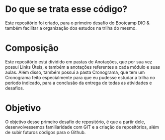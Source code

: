 # Do que se trata esse código?
Este repositório foi criado, para o primeiro desafio do Bootcamp DIO & também facilitar a organização dos estudos na trilha do mesmo.

# Composição
Este repositório está dividido em pastas de Anotações, que por sua vez possui Links Úteis, e também a anotações referentes a cada módulo e suas aulas.
Além disso, também possui a pasta Cronograma, que tem um Cronograma feito especialmente para que eu pudesse estudar a trilha no período indicado, para a conclusão da entrega de todas as atividades e desafios.

# Objetivo
O objetivo desse primeiro desafio de repositório, é que a partir dele, desenvolvessemos familiaridade com GIT e a criação de repositórios, além de subir futuros códigos para o Github.
